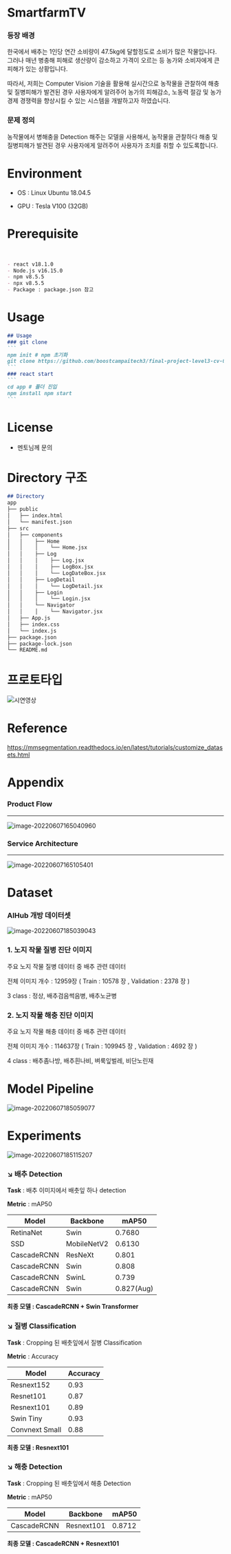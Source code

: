 # SmartfarmTV



### 등장 배경

한국에서 배추는 1인당 연간 소비량이 47.5kg에 달할정도로 소비가 많은 작물입니다. 그러나 매년 병충해 피해로 생산량이 감소하고 가격이 오르는 등 농가와 소비자에게 큰 피해가 있는 상황입니다.

따라서, 저희는 Computer Vision 기술을 활용해 실시간으로 농작물을 관찰하여 해충 및 질병피해가 발견된 경우 사용자에게 알려주어 농가의 피해감소, 노동력 절감 및 농가 경제 경쟁력을 향상시킬 수 있는 시스템을 개발하고자 하였습니다.


### 문제 정의

농작물에서 병해충을 Detection 해주는 모델을 사용해서, 농작물을 관찰하다 해충 및 질병피해가 발견된 경우 사용자에게 알려주어 사용자가 조치를 취할 수 있도록합니다.

# Environment



- OS : Linux Ubuntu 18.04.5

- GPU : Tesla V100 (32GB)

# Prerequisite



```markdown


- react v18.1.0
- Node.js v16.15.0
- npm v8.5.5
- npx v8.5.5
- Package : package.json 참고
```

# Usage



~~~markdown
## Usage
### git clone
```
npm init # npm 초기화
git clone https://github.com/boostcampaitech3/final-project-level3-cv-01.git
```
### react start
```
cd app # 폴더 진입
npm install npm start
```
~~~

# License



- 멘토님께 문의

# Directory 구조



```markdown
## Directory
app
├── public
│   ├── index.html
│   └── manifest.json
├── src
│   ├── components
│   │    ├── Home
│   │    │    └── Home.jsx
│   │    ├── Log
│   │    │    ├── Log.jsx
│   │    │    ├── LogBox.jsx
│   │    │    └── LogDateBox.jsx
│   │    ├── LogDetail
│   │    │    └── LogDetail.jsx
│   │    ├── Login
│   │    │    └── Login.jsx
│   │    └── Navigator
│   │    │    └── Navigator.jsx
│   ├── App.js
│   ├── index.css
│   └── index.js
├── package.json
├── package-lock.json
└── README.md
```



# 프로토타입



![시연영상](https://raw.githubusercontent.com/variety82/imgForTypora/forUpload/img/%EC%8B%9C%EC%97%B0%EC%98%81%EC%83%81.gif)

# Reference



https://mmsegmentation.readthedocs.io/en/latest/tutorials/customize_datasets.html

# Appendix


### Product Flow
___


![image-20220607165040960](https://raw.githubusercontent.com/variety82/imgForTypora/forUpload/img/image-20220607165040960.png)

### Service Architecture
___

![image-20220607165105401](https://raw.githubusercontent.com/variety82/imgForTypora/forUpload/img/image-20220607165105401.png)

# Dataset


### **AIHub 개방 데이터셋**

![image-20220607185039043](https://raw.githubusercontent.com/variety82/imgForTypora/forUpload/img/image-20220607185039043.png)

### 1. 노지 작물 질병 진단 이미지

주요 노지 작물 질병 데이터 중 배추 관련 데이터

전체 이미지 개수 : 12959장 ( Train : 10578 장 , Validation : 2378 장 )

3 class : 정상, 배추검음썩음병, 배추노균병

### 2. 노지 작물 해충 진단 이미지

주요 노지 작물 해충 데이터 중 배추 관련 데이터

전체 이미지 개수 : 114637장 ( Train : 109945 장 , Validation : 4692 장 )

4 class : 배추좀나방, 배추흰나비, 벼룩잎벌레, 비단노린재

# Model Pipeline



![image-20220607185059077](https://raw.githubusercontent.com/variety82/imgForTypora/forUpload/img/image-20220607185059077.png)

# Experiments



![image-20220607185115207](https://raw.githubusercontent.com/variety82/imgForTypora/forUpload/img/image-20220607185115207.png)

### ↘️ **배추 Detection**

**Task** : 배추 이미지에서 배춧잎 하나 detection

**Metric** : mAP50

| Model       | Backbone    | mAP50      |
| ----------- | ----------- | ---------- |
| RetinaNet   | Swin        | 0.7680     |
| SSD         | MobileNetV2 | 0.6130     |
| CascadeRCNN | ResNeXt     | 0.801      |
| CascadeRCNN | Swin        | 0.808      |
| CascadeRCNN | SwinL       | 0.739      |
| CascadeRCNN | Swin        | 0.827(Aug) |

**최종 모델 : CascadeRCNN + Swin Transformer**

### ↘️ **질병 Classification**

**Task** : Cropping 된 배춧잎에서 질병 Classification

**Metric** : Accuracy

| Model          | Accuracy |
| -------------- | -------- |
| Resnext152     | 0.93     |
| Resnet101      | 0.87     |
| Resnext101     | 0.89     |
| Swin Tiny      | 0.93     |
| Convnext Small | 0.88     |

**최종 모델 : Resnext101**

### ↘️ **해충 Detection**

**Task** : Cropping 된 배춧잎에서 해충 Detection

**Metric** : mAP50

| Model       | Backbone   | mAP50  |
| ----------- | ---------- | ------ |
| CascadeRCNN | Resnext101 | 0.8712 |

**최종 모델 : CascadeRCNN + Resnext101**
